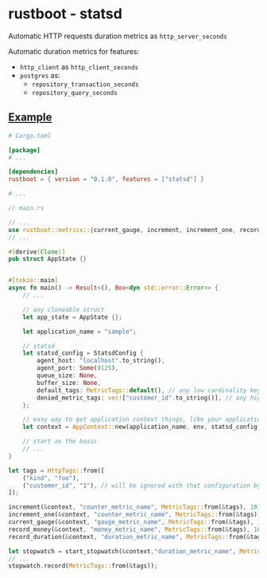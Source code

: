 # rustboot - statsd

Automatic HTTP requests duration metrics as `http_server_seconds`

Automatic duration metrics for features:
- `http_client` as `http_client_seconds`
- `postgres` as:
  - `repository_transaction_seconds`
  - `repository_query_seconds`

## [Example](../../../../../../examples/metrics/statsd)

```toml
# Cargo.toml

[package]
# ...

[dependencies]
rustboot = { version = "0.1.0", features = ["statsd"] }

# ...
```

```rust
// main.rs

// ...
use rustboot::metricx::{current_gauge, increment, increment_one, record_duration, record_money, start_stopwatch, MetricTags, StatsdConfig};
// ...

#[derive(Clone)]
pub struct AppState {}


#[tokio::main]
async fn main() -> Result<(), Box<dyn std::error::Error>> {
    // ...

    // any cloneable struct
    let app_state = AppState {};

    let application_name = "sample";

    // statsd
    let statsd_config = StatsdConfig {
        agent_host: "localhost".to_string(),
        agent_port: Some(9125),
        queue_size: None,
        buffer_size: None,
        default_tags: MetricTags::default(), // any low cardinality key value - app_name and env already are default
        denied_metric_tags: vec!["customer_id".to_string()], // any high cardinality http tags (log tags)
    };

    // easy way to get application context things, like your application state struct
    let context = AppContext::new(application_name, env, statsd_config, app_state)?;

    // start as the basic 
    // ... 
}
```

```rust
let tags = HttpTags::from([
    ("kind", "foo"),
    ("customer_id", "1"), // will be ignored with that configuration by `denied_metric_tags`
]);

increment(&context, "counter_metric_name", MetricTags::from(&tags), 10);
increment_one(&context, "counter_metric_name", MetricTags::from(&tags));
current_gauge(&context, "gauge_metric_name", MetricTags::from(&tags), 100.0);
record_money(&context, "money_metric_name", MetricTags::from(&tags), 100.0);
record_duration(&context, "duration_metric_name", MetricTags::from(&tags), 100.0);

let stopwatch = start_stopwatch(&context,"duration_metric_name", MetricTags::from(&tags));
// ...
stopwatch.record(MetricTags::from(&tags));
```